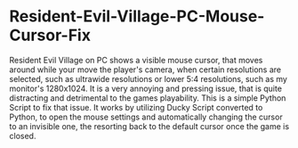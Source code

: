 # Resident-Evil-Village-PC-Mouse-Cursor-Fix
Resident Evil Village on PC shows a visible mouse cursor, that moves around while your move the player's camera, when certain resolutions are selected, such as ultrawide resolutions or lower 5:4 resolutions, such as my monitor's 1280x1024. It is a very annoying and pressing issue, that is quite distracting and detrimental to the games playability. This is a simple Python Script to fix that issue. It works by utilizing Ducky Script converted to Python, to open the mouse settings and automatically changing the cursor to an invisible one, the resorting back to the default cursor once the game is closed.
